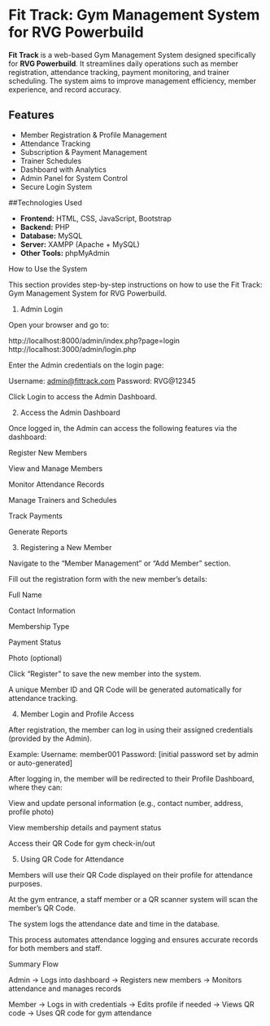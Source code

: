 # Fit Track: Gym Management System for RVG Powerbuild

**Fit Track** is a web-based Gym Management System designed specifically for **RVG Powerbuild**. It streamlines daily operations such as member registration, attendance tracking, payment monitoring, and trainer scheduling. The system aims to improve management efficiency, member experience, and record accuracy.

## Features

- Member Registration & Profile Management
- Attendance Tracking
- Subscription & Payment Management
- Trainer Schedules
- Dashboard with Analytics
- Admin Panel for System Control
- Secure Login System

##Technologies Used

- **Frontend:** HTML, CSS, JavaScript, Bootstrap
- **Backend:** PHP
- **Database:** MySQL
- **Server:** XAMPP (Apache + MySQL)
- **Other Tools:** phpMyAdmin

How to Use the System

This section provides step-by-step instructions on how to use the Fit Track: Gym Management System for RVG Powerbuild.

 1. Admin Login

Open your browser and go to:

 http://localhost:8000/admin/index.php?page=login
http://localhost:3000/admin/login.php



Enter the Admin credentials on the login page:

Username: admin@fittrack.com
Password: RVG@12345


Click Login to access the Admin Dashboard.

 2. Access the Admin Dashboard

Once logged in, the Admin can access the following features via the dashboard:

Register New Members

View and Manage Members

Monitor Attendance Records

Manage Trainers and Schedules

Track Payments

Generate Reports

3. Registering a New Member

Navigate to the “Member Management” or “Add Member” section.

Fill out the registration form with the new member’s details:

Full Name

Contact Information

Membership Type

Payment Status

Photo (optional)

Click “Register” to save the new member into the system.

A unique Member ID and QR Code will be generated automatically for attendance tracking.

 4. Member Login and Profile Access

After registration, the member can log in using their assigned credentials (provided by the Admin).

Example:
Username: member001
Password: [initial password set by admin or auto-generated]


After logging in, the member will be redirected to their Profile Dashboard, where they can:

View and update personal information (e.g., contact number, address, profile photo)

View membership details and payment status

Access their QR Code for gym check-in/out

5. Using QR Code for Attendance

Members will use their QR Code displayed on their profile for attendance purposes.

At the gym entrance, a staff member or a QR scanner system will scan the member’s QR Code.

The system logs the attendance date and time in the database.

 This process automates attendance logging and ensures accurate records for both members and staff.

 Summary Flow

Admin
→ Logs into dashboard
→ Registers new members
→ Monitors attendance and manages records



Member
→ Logs in with credentials
→ Edits profile if needed
→ Views QR code
→ Uses QR code for gym attendance
